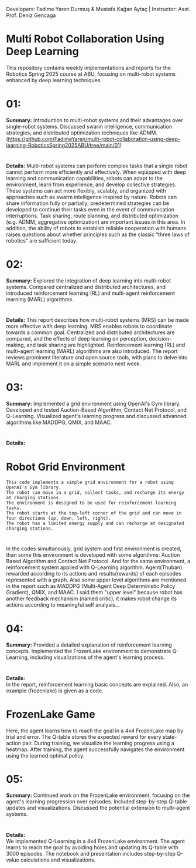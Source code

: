 Developers: Fadime Yaren Durmuş & Mustafa Kağan Aytaç | Instructor: Asst. Prof. Deniz Gencaga

# Multi Robot Collaboration Using Deep Learning
This repository contains weekly implementations and reports for the Robotics Spring 2025 course at ABU, focusing on multi-robot systems enhanced by deep learning techniques.

# 01: 
**Summary:**  Introduction to multi-robot systems and their advantages over single-robot systems. Discussed swarm intelligence, communication strategies, and distributed optimization techniques like ADMM. (https://github.com/FadimeYaren/multi-robot-collaboration-using-deep-learning-RoboticsSpring2025ABU/tree/main/01)
#
**Details:**   Multi-robot systems can perform complex tasks that a single robot cannot perform more efficiently and effectively. When equipped with deep learning and communication capabilities, robots can adapt to the environment, learn from experience, and develop collective strategies. These systems can act more flexibly, scalably, and organized with approaches such as swarm intelligence inspired by nature. Robots can share information fully or partially; predetermined strategies can be developed to continue their tasks even in the event of communication interruptions. Task sharing, route planning, and distributed optimization (e.g. ADMM, aggregative optimization) are important issues in this area. In addition, the ability of robots to establish reliable cooperation with humans raises questions about whether principles such as the classic “three laws of robotics” are sufficient today.

# 02:
**Summary:**  Explored the integration of deep learning into multi-robot systems. Compared centralized and distributed architectures, and introduced reinforcement learning (RL) and multi-agent reinforcement learning (MARL) algorithms.
#
**Details:**   This report describes how multi-robot systems (MRS) can be made more effective with deep learning. MRS enables robots to coordinate towards a common goal. Centralized and distributed architectures are compared, and the effects of deep learning on perception, decision-making, and task sharing are highlighted. Reinforcement learning (RL) and multi-agent learning (MARL) algorithms are also introduced. The report reviews prominent literature and open source tools, with plans to delve into MARL and implement it on a simple scenario next week.

# 03:
**Summary:**  Implemented a grid environment using OpenAI's Gym library. Developed and tested Auction-Based Algorithm, Contact Net Protocol, and Q-Learning. Visualized agent's learning progress and discussed advanced algorithms like MADDPG, QMIX, and MAAC.
#
**Details:**  
# Robot Grid Environment
    This code implements a simple grid environment for a robot using OpenAI's Gym library.
    The robot can move in a grid, collect tasks, and recharge its energy at charging stations.
    The environment is designed to be used for reinforcement learning tasks.
    The robot starts at the top-left corner of the grid and can move in four directions (up, down, left, right).
    The robot has a limited energy supply and can recharge at designated charging stations.
#
In the codes simultanously, grid system and first environment is created, than some this environment is developed with some algortihms: Auction Based Algorithm and Contact Net Protocol.
And for the same environment, a reinforcement system applied with Q-Learning algorithm. Agent(Thuban) rewarded according to its actions and results(rewards) of each episodes represented with a graph. Also some upper level algorithms are mentioned in the report such as MADDPG (Multi-Agent Deep Deterministic Policy Gradient), QMIX, and MAAC. I said them "upper level" because robot has another feedback mechanism (named critic), it makes robot change its actions according to meaningful self analysis...

# 04:
**Summary:**  Provided a detailed explanation of reinforcement learning concepts. Implemented the FrozenLake environment to demonstrate Q-Learning, including visualizations of the agent's learning process.
#
**Details:**  
In the report, reinforcement learning basic concepts are explained. Also, an example (frozenlake) is given as a code.
# FrozenLake Game
Here, the agent learns how to reach the goal in a 4x4 FrozenLake 
map by trial and error. The Q-table stores the expected reward for every 
state-action pair. During training, we visualize the learning progress using a heatmap. 
After training, the agent successfully navigates the environment using the learned optimal 
policy.

# 05:
**Summary:**  Continued work on the FrozenLake environment, focusing on the agent's learning progression over episodes. Included step-by-step Q-table updates and visualizations. Discussed the potential extension to multi-agent systems.
#
**Details:**  
We implemented Q-Learning in a 4x4 FrozenLake environment. The agent learns to reach the goal by avoiding holes and updating its Q-table with 3000 episodes. The notebook and presentation includes step-by-step Q-value calculations and visualizations. 
